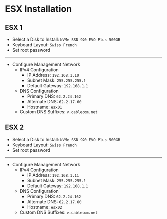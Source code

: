 # ESX Installation

## ESX 1

- Select a Disk to Install: `NVMe SSD 970 EVO Plus 500GB`
- Keyboard Layout: `Swiss French`
- Set root password

---

- Configure Management Network
  - IPv4 Configuration
    - IP Address: `192.168.1.10`
    - Subnet Mask: `255.255.255.0`
    - Default Gateway: `192.168.1.1`
  - DNS Configuration
    - Primary DNS: `62.2.24.162`
    - Alternate DNS: `62.2.17.60`
    - Hostname: `esx01`
  - Custom DNS Suffixes: `v.cablecom.net`

## ESX 2

- Select a Disk to Install: `NVMe SSD 970 EVO Plus 500GB`
- Keyboard Layout: `Swiss French`
- Set root password

---

- Configure Management Network
  - IPv4 Configuration
    - IP Address: `192.168.1.11`
    - Subnet Mask: `255.255.255.0`
    - Default Gateway: `192.168.1.1`
  - DNS Configuration
    - Primary DNS: `62.2.24.162`
    - Alternate DNS: `62.2.17.60`
    - Hostname: `esx02`
  - Custom DNS Suffixes: `v.cablecom.net`

